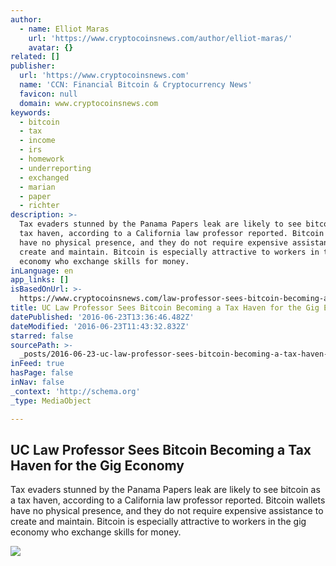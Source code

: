 ```yaml
---
author:
  - name: Elliot Maras
    url: 'https://www.cryptocoinsnews.com/author/elliot-maras/'
    avatar: {}
related: []
publisher:
  url: 'https://www.cryptocoinsnews.com'
  name: 'CCN: Financial Bitcoin & Cryptocurrency News'
  favicon: null
  domain: www.cryptocoinsnews.com
keywords:
  - bitcoin
  - tax
  - income
  - irs
  - homework
  - underreporting
  - exchanged
  - marian
  - paper
  - richter
description: >-
  Tax evaders stunned by the Panama Papers leak are likely to see bitcoin as a
  tax haven, according to a California law professor reported. Bitcoin wallets
  have no physical presence, and they do not require expensive assistance to
  create and maintain. Bitcoin is especially attractive to workers in the gig
  economy who exchange skills for money.
inLanguage: en
app_links: []
isBasedOnUrl: >-
  https://www.cryptocoinsnews.com/law-professor-sees-bitcoin-becoming-a-tax-haven-for-the-gig-economy/
title: UC Law Professor Sees Bitcoin Becoming a Tax Haven for the Gig Economy
datePublished: '2016-06-23T13:36:46.482Z'
dateModified: '2016-06-23T11:43:32.832Z'
starred: false
sourcePath: >-
  _posts/2016-06-23-uc-law-professor-sees-bitcoin-becoming-a-tax-haven-for-the-g.md
inFeed: true
hasPage: false
inNav: false
_context: 'http://schema.org'
_type: MediaObject

---
```

<article style=""><h1>UC Law Professor Sees Bitcoin Becoming a Tax Haven for the Gig Economy</h1><p>Tax evaders stunned by the Panama Papers leak are likely to see bitcoin as a tax haven, according to a California law professor reported. Bitcoin wallets have no physical presence, and they do not require expensive assistance to create and maintain. Bitcoin is especially attractive to workers in the gig economy who exchange skills for money.</p><img src="https://www.cryptocoinsnews.com/wp-content/uploads/2016/06/Gig-eco-watch.jpg" /></article>